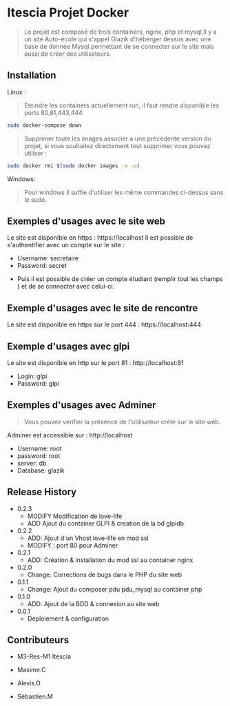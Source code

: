 # Itescia Projet Docker
> Le projet est composé de trois containers, nginx, php et mysql,Il y a un site Auto-école qui s'appel Glazik d'héberger dessus avec une base de donnée Mysql permettant de se connecter sur le site mais aussi de créer des utilisateurs.

## Installation

Linux :

> Eteindre les containers actuellement run, il faut rendre disponible les ports 80,81,443,444

```sh
sudo docker-compose down
```
> Supprimer toute les images associer a une précédente version du projet, si vous souhaitez directement tout supprimer vous pouvez utiliser :

```sh
sudo docker rmi $(sudo docker images -a -q)
```

Windows:
> Pour windows il suffie d'utiliser les même commandes ci-dessus sans le sudo.

## Exemples d'usages avec le site web

Le site est disponible en https : https://localhost
Il est possible de s'authentifier avec un compte sur le site :
* Username: secretaire
* Password: secret
- Puis il est possible de créer un compte étudiant (remplir tout les champs ) et de se connecter avec celui-ci.

## Exemple d'usages avec le site de rencontre

Le site est disponible en https sur le port 444 : https://localhost:444

## Exemple d'usages avec glpi

Le site est disponible en http sur le port 81 : http://localhost:81
* Login: glpi
* Password: glpi

## Exemples d'usages avec Adminer

> Vous pouvez vérifier la présence de l'utilisateur créer sur le site web.

Adminer est accessible sur : http://localhost
* Username: root
* password: root
* server: db
* Database: glazik

## Release History
* 0.2.3
    * MODIFY Modification de love-life
    * ADD Ajout du container GLPI & creation de la bd glpidb
* 0.2.2
    * ADD: Ajout d'un Vhost love-life en mod ssl
    * MODIFY : port 80 pour Adminer
* 0.2.1
    * ADD: Création & installation du mod ssl au container nginx
* 0.2.0
    * Change: Corrections de bugs dans le PHP du site web
* 0.1.1
    * Change: Ajout du composer pdu pdu_mysql au container php
* 0.1.0
    * ADD: Ajout de la BDD & connexion au site web
* 0.0.1
    * Déploiement & configuration

## Contributeurs
* M3-Res-M1 Itescia

* Maxime.C
* Alexis.O
* Sébastien.M

